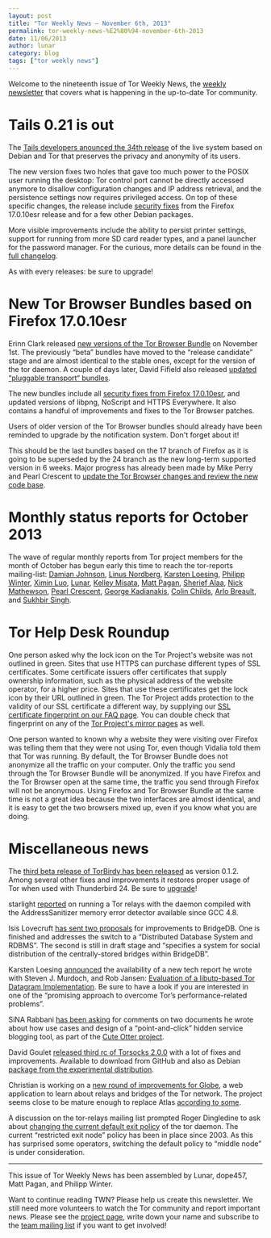 ```yaml
---
layout: post
title: "Tor Weekly News — November 6th, 2013"
permalink: tor-weekly-news-%E2%80%94-november-6th-2013
date: 11/06/2013
author: lunar
category: blog
tags: ["tor weekly news"]
---
```


Welcome to the nineteenth issue of Tor Weekly News, the [weekly newsletter](https://lists.torproject.org/cgi-bin/mailman/tor-news) that covers what is happening in the up-to-date Tor community.

# Tails 0.21 is out

The [Tails developers anounced the 34th release](https://tails.boum.org/news/version_0.21/) of the live system based on Debian and Tor that preserves the privacy and anonymity of its users.

The new version fixes two holes that gave too much power to the POSIX user running the desktop: Tor control port cannot be directly accessed anymore to disallow configuration changes and IP address retrieval, and the persistence settings now requires privileged access. On top of these specific changes, the release include [security fixes](https://tails.boum.org/security/Numerous_security_holes_in_0.20.1/) from the Firefox 17.0.10esr release and for a few other Debian packages.

More visible improvements include the ability to persist printer settings, support for running from more SD card reader types, and a panel launcher for the password manager. For the curious, more details can be found in the [full changelog](https://git-tails.immerda.ch/tails/plain/debian/changelog).

As with every releases: be sure to upgrade!

# New Tor Browser Bundles based on Firefox 17.0.10esr

Erinn Clark released [new versions of the Tor Browser Bundle](https://blog.torproject.org/blog/new-tor-browser-bundles-firefox-17010esr) on November 1st. The previously “beta” bundles have moved to the “release candidate” stage and are almost identical to the stable ones, except for the version of the tor daemon. A couple of days later, David Fifield also released [updated “pluggable transport“ bundles](https://blog.torproject.org/blog/pluggable-transports-bundles-2417-rc-1-pt1-firefox-17010esr).

The new bundles include all [security fixes from Firefox 17.0.10esr](https://www.mozilla.org/security/known-vulnerabilities/firefoxESR.html#firefox17.0.10), and updated versions of libpng, NoScript and HTTPS Everywhere. It also contains a handful of improvements and fixes to the Tor Browser patches.

Users of older version of the Tor Browser bundles should already have been reminded to upgrade by the notification system. Don't forget about it!

This should be the last bundles based on the 17 branch of Firefox as it is going to be superseded by the 24 branch as the new long-term supported version in 6 weeks. Major progress has already been made by Mike Perry and Pearl Crescent to [update the Tor Browser changes and review the new code base](https://trac.torproject.org/projects/tor/query?keywords=~ff24-esr).

# Monthly status reports for October 2013

The wave of regular monthly reports from Tor project members for the  
month of October has begun early this time to reach the tor-reports  
mailing-list: [Damian Johnson](https://lists.torproject.org/pipermail/tor-reports/2013-October/000367.html), [Linus Nordberg](https://lists.torproject.org/pipermail/tor-reports/2013-October/000369.html), [Karsten Loesing](https://lists.torproject.org/pipermail/tor-reports/2013-October/000370.html), [Philipp Winter](https://lists.torproject.org/pipermail/tor-reports/2013-November/000371.html), [Ximin Luo](https://lists.torproject.org/pipermail/tor-reports/2013-November/000372.html), [Lunar](https://lists.torproject.org/pipermail/tor-reports/2012-November/000373.html), [Kelley Misata](https://lists.torproject.org/pipermail/tor-reports/2013-November/000374.html), [Matt Pagan](https://lists.torproject.org/pipermail/tor-reports/2013-November/000375.html), [Sherief Alaa](https://lists.torproject.org/pipermail/tor-reports/2013-November/000376.html), [Nick Mathewson](https://lists.torproject.org/pipermail/tor-reports/2013-November/000377.html), [Pearl Crescent](https://lists.torproject.org/pipermail/tor-reports/2013-November/000378.html), [George Kadianakis](https://lists.torproject.org/pipermail/tor-reports/2013-November/000379.html), [Colin Childs](https://lists.torproject.org/pipermail/tor-reports/2013-November/000380.html), [Arlo Breault](https://lists.torproject.org/pipermail/tor-reports/2013-November/000381.html), and [Sukhbir Singh](https://lists.torproject.org/pipermail/tor-reports/2013-November/000382.html).

# Tor Help Desk Roundup

One person asked why the lock icon on the Tor Project's website was not outlined in green. Sites that use HTTPS can purchase different types of SSL certificates. Some certificate issuers offer certificates that supply ownership information, such as the physical address of the website operator, for a higher price. Sites that use these certificates get the lock icon by their URL outlined in green. The Tor Project adds protection to the validity of our SSL certificate a different way, by supplying our [SSL certificate fingerprint on our FAQ page](https://www.torproject.org/docs/faq.html#SSLcertfingerprint). You can double check that fingerprint on any of the [Tor Project's mirror pages](https://torproject.org/getinvolved/mirrors.html) as well.

One person wanted to known why a website they were visiting over Firefox was telling them that they were not using Tor, even though Vidalia told them that Tor was running. By default, the Tor Browser Bundle does not anonymize all the traffic on your computer. Only the traffic you send through the Tor Browser Bundle will be anonymized. If you have Firefox and the Tor Browser open at the same time, the traffic you send through Firefox will not be anonymous. Using Firefox and Tor Browser Bundle at the same time is not a great idea because the two interfaces are almost identical, and it is easy to get the two browsers mixed up, even if you know what you are doing.

# Miscellaneous news

The [third beta release of TorBirdy has been released](https://blog.torproject.org/blog/torbirdy-012-our-third-beta-release) as version 0.1.2. Among several other fixes and improvements it restores proper usage of Tor when used with Thunderbird 24. Be sure to [upgrade](https://www.torproject.org/dist/torbirdy/torbirdy-0.1.2.xpi)!

starlight [reported](https://lists.torproject.org/pipermail/tor-relays/2013-October/003187.html) on running a Tor relays with the daemon compiled with the AddressSanitizer memory error detector available since GCC 4.8.

Isis Lovecruft [has sent two proposals](https://lists.torproject.org/pipermail/tor-dev/2013-November/005713.html) for improvements to BridgeDB. One is finished and addresses the switch to a “Distributed Database System and RDBMS”. The second is still in draft stage and “specifies a system for social distribution of the centrally-stored bridges within BridgeDB”.

Karsten Loesing [announced](https://lists.torproject.org/pipermail/tor-dev/2013-October/005700.html) the availability of a new tech report he wrote with Steven J. Murdoch, and Rob Jansen: [Evaluation of a libutp-based Tor Datagram Implementation](https://research.torproject.org/techreports/libutp-2013-10-30.pdf). Be sure to have a look if you are interested in one of the “promising approach to overcome Tor’s performance-related problems”.

SiNA Rabbani [has been asking](https://lists.torproject.org/pipermail/tor-dev/2013-October/005703.html) for comments on two documents he wrote about how use cases and design of a “point-and-click” hidden service blogging tool, as part of the [Cute Otter project](https://trac.torproject.org/projects/tor/attachment/wiki/org/sponsors/Otter/Cute).

David Goulet [released third rc of Torsocks 2.0.0](https://lists.torproject.org/pipermail/tor-dev/2013-November/005728.html) with a lot of fixes and improvements. Available to download from GitHub and also as Debian [package from the experimental distribution](http://packages.debian.org/experimental/torsocks).

Christian is working on a [new round of improvements for Globe](https://lists.torproject.org/pipermail/tor-dev/2013-November/005725.html), a web application to learn about relays and bridges of the Tor network. The project seems close to be mature enough to replace Atlas [according to some](https://lists.torproject.org/pipermail/tor-dev/2013-November/005735.html).

A discussion on the tor-relays mailing list prompted Roger Dingledine to ask about [changing the current default exit policy](https://lists.torproject.org/pipermail/tor-relays/2013-November/003240.html) of the tor daemon. The current “restricted exit node” policy has been in place since 2003. As this has surprised some operators, switching the default policy to “middle node” is under consideration.

* * *

This issue of Tor Weekly News has been assembled by Lunar, dope457, Matt Pagan, and Philipp Winter.

Want to continue reading TWN? Please help us create this newsletter. We still need more volunteers to watch the Tor community and report important news. Please see the [project page](https://trac.torproject.org/projects/tor/wiki/TorWeeklyNews), write down your name and subscribe to the [team mailing list](https://lists.torproject.org/cgi-bin/mailman/listinfo/news-team) if you want to get involved!

